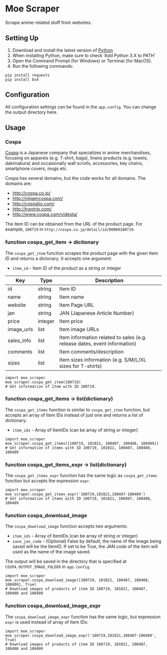 # Moe Scraper
Scrape anime-related stuff from websites.
## Setting Up
1. Download and install the latest version of [Python](https://www.python.org/downloads/)
2. When installing Python, make sure to check 'Add Python 3.X to PATH'
3. Open the Command Prompt (for Windows) or Terminal (for MacOS).
4. Run the following commands:
```
pip install requests
pip install bs4
```
## Configuration
All configuration settings can be found in the `app.config`. You can change the output directory here.

## Usage
### Cospa
[Cospa](http://cospa.co.jp/) is a Japanese company that specializes in anime merchandises, focusing on apparels (e.g. T-shirt, bags), linens products (e.g. towels, dakimakura) and occasionally wall scrolls, accessories, key chains, smartphone covers, mugs etc.

Cospa has several domains, but the code works for all domains. The domains are:
* http://cospa.co.jp/
* http://nijigencospa.com/
* http://cospatio.com/
* http://trantrip.com/
* http://www.cospa.com/videsta/

The item ID can be obtained from the URL of the product page. For example, `100719` in `http://cospa.co.jp/detail/id/00000100719`.

### function cospa_get_item -> dictionary
The `cospa_get_item` function scrapes the product page with the given Item ID and returns a dictonary. It accepts one argument:
* `item_id` - Item ID of the product as a string or integer

| Key | Type | Description |
| --- | --- | --- |
| id | string | Item ID |
| name | string | Item name |
| website | string | Item Page URL |
| jan | string | JAN (Japanese Article Number) |
| price | integer | Item price |
| image_urls | list | Item image URLs |
| sales_info | list | Item information related to sales (e.g. release dates, event information) |
| comments | list | Item comments/description |
| sizes | list | Item sizes information (e.g. S/M/L/XL sizes for T-shirts) |

```buildoutcfg
import moe_scraper
moe_scraper.cospa_get_item(100719)
# Get information of item with ID 100719.
```

### function cospa_get_items -> list(dictionary)
The `cospa_get_items` function is similar to `cospa_get_item` function, but accepts an array of Item IDs instead of just one and returns a list of dictionary.
* `item_ids` - Array of ItemIDs (can be array of string or integer)

```buildoutcfg
import moe_scraper
moe_scraper.cospa_get_items([100719, 101021, 100407, 100408, 100409])
# Get information of items with ID 100719, 101021, 100407, 100408, 100409
```

### function cospa_get_items_expr -> list(dictionary)
The `cospa_get_items_expr` function has the same logic as `cospa_get_items` function but accepts the expression `expr`.

```buildoutcfg
import moe_scraper
moe_scraper.cospa_get_items_expr('100719,101021,100407-100409')
# Get information of items with ID 100719, 101021, 100407, 100408, 100409
```

### function cospa_download_image
The `cospa_download_image` function accepts two arguments:
* `item_ids` - Array of ItemIDs (can be array of string or integer)
* `save_jan_code` - (Optional) False by default, the name of the image being saved will be the ItemID. If set to be True, the JAN code of the item will used as the name of the image saved.

The output will be saved in the directory that is specified at `COSPA_OUTPUT_IMAGE_FOLDER` in `app.config`.

```buildoutcfg
import moe_scraper
moe_scraper.cospa_download_image([100719, 101021, 100407, 100408, 100409], True)
# Download images of products of item ID 100719, 101021, 100407, 100408 and 100409
```

### function cospa_download_image_expr
The `cospa_download_image_expr` function has the same logic, but expression `expr` is used instead of array of Item IDs:
```buildoutcfg
import moe_scraper
moe_scraper.cospa_download_image_expr('100719,101021,100407-100409', True)
# Download images of products of item ID 100719, 101021, 100407, 100408 and 100409
```

